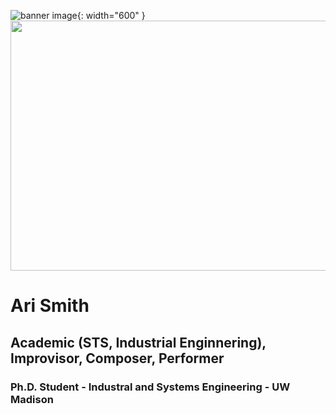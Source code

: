 ![banner image](_DSC0289.JPG){: width="600" }
<img src="_DSC0289.JPG" width="600" height="400">

# Ari Smith
## Academic (STS, Industrial Enginnering), Improvisor, Composer, Performer
### Ph.D. Student - Industral and Systems Engineering - UW Madison
